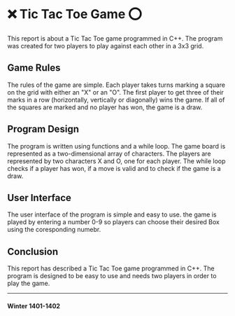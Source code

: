 

# ❌ Tic Tac Toe Game ⭕

This report is about a Tic Tac Toe game programmed in C++. The program was created for two players to play against each other in a 3x3 grid.

## Game Rules

The rules of the game are simple. Each player takes turns marking a square on the grid with either an "X" or an "O". The first player to get three of their marks in a row (horizontally, vertically or diagonally) wins the game. If all of the squares are marked and no player has won, the game is a draw.

## Program Design

The program is written using functions and a while loop. The game board is represented as a two-dimensional array of characters. The players are represented by two characters X and O, one for each player. The while loop checks if a player has won, if a move is valid and to check if the game is a draw.

## User Interface

The user interface of the program is simple and easy to use. the game is played by entering a number 0-9 so players can choose their desired Box using the coresponding numebr.

## Conclusion

This report has described a Tic Tac Toe game programmed in C++. The program is designed to be easy to use and needs two players in order to play the game.

----
#### Winter 1401-1402
